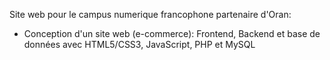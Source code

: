 Site web pour le campus numerique francophone partenaire d'Oran:

- Conception d'un site web (e-commerce): Frontend, Backend et base de données avec HTML5/CSS3, JavaScript, PHP et MySQL
